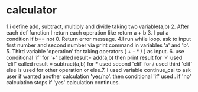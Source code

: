 # calculator
1.i define add, subtract, multiply and divide taking two variable(a,b)
2. After each def function I return each operation like return a + b
3. I put a condition if b== not 0. Return error message.
4.I run while loop. ask to input first number and second number via print command in variables 'a' and 'b'.
5. Third variable 'operation' for taking operators ( + - * / ) as input.
6. use conditional 'if'
   for '+' called result= add(a,b)
   then print result
   for '-' used 'elif'
   called result = subtract(a,b)
   for * used second 'elif'
   for / used third 'elif'
   else is used for other operation or else.7. I used variable continue_cal to ask user if wanted another calculation 'yes/no'.
   then conditional 'if' used . if 'no' calculation stops if 'yes' calculation continues.

